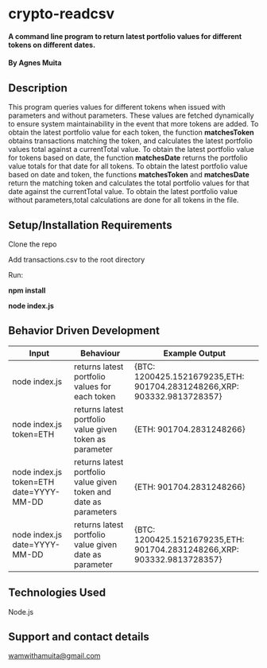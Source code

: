 # crypto-readcsv
#### A command line program to return  latest portfolio values for different tokens on different dates.
#### By **Agnes Muita**
## Description
This program queries values for different tokens when issued with parameters and without parameters. 
These values are fetched dynamically to ensure system maintainability in the event that more tokens are added.
To obtain the latest portfolio value for each token, the function **matchesToken** obtains transactions matching the token, and calculates the latest portfolio values total against a currentTotal value.
To obtain the latest portfolio value for tokens based on date, the function **matchesDate** returns the portfolio value totals for that date for all tokens. 
To obtain the latest portfolio value based on date and token, the functions **matchesToken** and **matchesDate** return the matching token and calculates the total portfolio values for that date against the currentTotal value.
To obtain the latest portfolio value without parameters,total calculations are done for all tokens in the file.

## Setup/Installation Requirements
Clone the repo


Add transactions.csv to the root directory


Run: 

**npm install**


**node index.js**

## Behavior Driven Development
| Input            | Behaviour                         | Example Output                        |
| ------------------- | ----------------------------- | ----------------------------- |
| node index.js | returns latest portfolio values for each token | {BTC: 1200425.1521679235,ETH: 901704.2831248266,XRP: 903332.9813728357} |
| node index.js token=ETH  |returns latest portfolio value given token as parameter | {ETH: 901704.2831248266} |
| node index.js token=ETH date=YYYY-MM-DD |returns latest portfolio value given token and date as parameters | {ETH: 901704.2831248266} |
| node index.js date=YYYY-MM-DD| returns latest portfolio value given date as parameter| {BTC: 1200425.1521679235,ETH: 901704.2831248266,XRP: 903332.9813728357}|

## Technologies Used
Node.js
## Support and contact details
wamwithamuita@gmail.com


